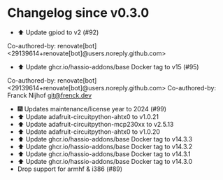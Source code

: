 # Changelog since v0.3.0
- ⬆️ Update gpiod to v2 (#92)

Co-authored-by: renovate[bot] <29139614+renovate[bot]@users.noreply.github.com> 
- ⬆️ Update ghcr.io/hassio-addons/base Docker tag to v15 (#95)

Co-authored-by: renovate[bot] <29139614+renovate[bot]@users.noreply.github.com>
Co-authored-by: Franck Nijhof <git@frenck.dev> 
- 🎆 Updates maintenance/license year to 2024 (#99) 
- ⬆️ Update adafruit-circuitpython-ahtx0 to v1.0.21 
- ⬆️ Update adafruit-circuitpython-mcp230xx to v2.5.13 
- ⬆️ Update adafruit-circuitpython-ahtx0 to v1.0.20 
- ⬆️ Update ghcr.io/hassio-addons/base Docker tag to v14.3.3 
- ⬆️ Update ghcr.io/hassio-addons/base Docker tag to v14.3.2 
- ⬆️ Update ghcr.io/hassio-addons/base Docker tag to v14.3.1 
- ⬆️ Update ghcr.io/hassio-addons/base Docker tag to v14.3.0 
- Drop support for armhf & i386 (#89) 

